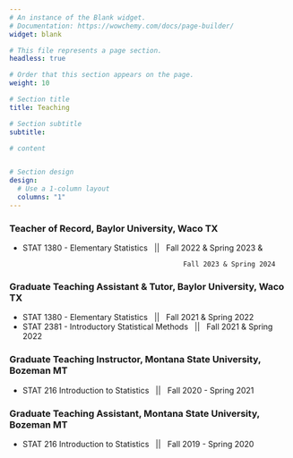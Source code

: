 ```yaml
---
# An instance of the Blank widget.
# Documentation: https://wowchemy.com/docs/page-builder/
widget: blank

# This file represents a page section.
headless: true

# Order that this section appears on the page.
weight: 10

# Section title
title: Teaching

# Section subtitle
subtitle:

# content


# Section design
design:
  # Use a 1-column layout
  columns: "1" 
---
```


### Teacher of Record, Baylor University, Waco TX
- STAT 1380 - Elementary Statistics &nbsp; || &nbsp; Fall 2022 & Spring 2023 & 

                                              Fall 2023 & Spring 2024


### Graduate Teaching Assistant & Tutor, Baylor University, Waco TX
- STAT 1380 - Elementary Statistics &nbsp; || &nbsp; Fall 2021 & Spring 2022
- STAT 2381 - Introductory Statistical Methods &nbsp; || &nbsp; Fall 2021 & Spring 2022


### Graduate Teaching Instructor, Montana State University, Bozeman MT
- STAT 216  Introduction to Statistics &nbsp; || &nbsp; Fall 2020 - Spring 2021


### Graduate Teaching Assistant, Montana State University, Bozeman MT
- STAT 216  Introduction to Statistics &nbsp; || &nbsp; Fall 2019 - Spring 2020



